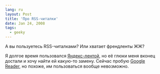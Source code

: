 ```yaml
---
lang: ru
layout: Post
title: 'Про RSS-читалки'
date: Jan 24, 2008
tags:
  - geeky
---
```


А вы пользуетесь RSS-читалками? Или хватает френдленты ЖЖ?

Я долгое время пользовался [Яндекс-лентой](http://lenta.yandex.ru/), но её глюки меня вконец достали и хочу найти ей какую-то замену. Сейчас пробую [Google Reader](http://www.google.com/reader/), но похоже, им пользоваться вообще невозможно.
